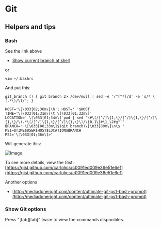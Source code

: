 # Git

## Helpers and tips

### Bash

See the link above

* [Show current branch at shell](http://unix.stackexchange.com/questions/127799/how-can-i-get-my-ps1-prompt-to-show-time-user-host-directories-and-git-branch)

or
```
vim ~/.bashrc
```
And put this:
```
git_branch () { git branch 2> /dev/null | sed -e '/^[^*]/d' -e 's/* \(.*\)/\1/'; }

HOST='\[\033[02;36m\]\h'; HOST=' '$HOST
TIME='\[\033[01;31m\]\t \[\033[01;32m\]'
LOCATION=' \[\033[01;34m\]`pwd | sed "s#\(/[^/]\{1,\}/[^/]\{1,\}/[^/]\{1,\}/\).*\(/[^/]\{1,\}/[^/]\{1,\}\)/\{0,1\}#\1_\2#g"`'
BRANCH=' \[\033[00;33m\]$(git_branch)\[\033[00m\]\n\$ '
PS1=$TIME$USER$HOST$LOCATION$BRANCH
PS2='\[\033[01;36m\]>'
```

Will generate this:

![Image](http://i.stack.imgur.com/2XbDD.png)

To see more details, view the Gist: [https://gist.github.com/carlohcs/c0091ed009e36e51e6ef](https://gist.github.com/carlohcs/c0091ed009e36e51e6ef)

Another options

*  [http://mediadoneright.com/content/ultimate-git-ps1-bash-prompt](http://mediadoneright.com/content/ultimate-git-ps1-bash-prompt)

### Show Git options

Press "[tab][tab]" twice to view the commands disponibles.
